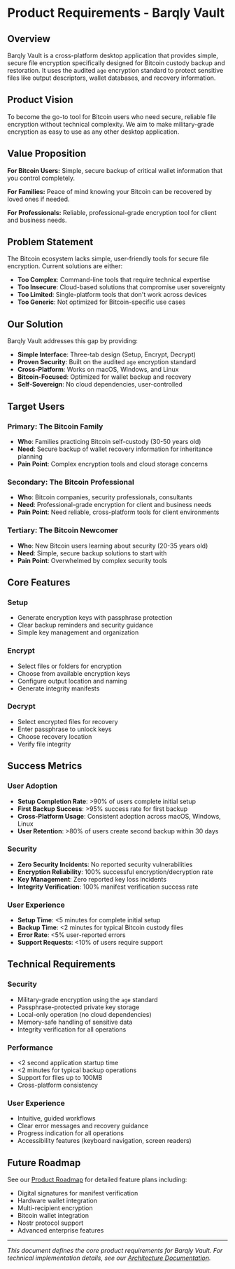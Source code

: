 # Product Requirements - Barqly Vault

## Overview

Barqly Vault is a cross-platform desktop application that provides simple, secure file encryption specifically designed for Bitcoin custody backup and restoration. It uses the audited `age` encryption standard to protect sensitive files like output descriptors, wallet databases, and recovery information.

## Product Vision

To become the go-to tool for Bitcoin users who need secure, reliable file encryption without technical complexity. We aim to make military-grade encryption as easy to use as any other desktop application.

## Value Proposition

**For Bitcoin Users:** Simple, secure backup of critical wallet information that you control completely.

**For Families:** Peace of mind knowing your Bitcoin can be recovered by loved ones if needed.

**For Professionals:** Reliable, professional-grade encryption tool for client and business needs.

## Problem Statement

The Bitcoin ecosystem lacks simple, user-friendly tools for secure file encryption. Current solutions are either:

- **Too Complex**: Command-line tools that require technical expertise
- **Too Insecure**: Cloud-based solutions that compromise user sovereignty
- **Too Limited**: Single-platform tools that don't work across devices
- **Too Generic**: Not optimized for Bitcoin-specific use cases

## Our Solution

Barqly Vault addresses this gap by providing:
- **Simple Interface**: Three-tab design (Setup, Encrypt, Decrypt)
- **Proven Security**: Built on the audited `age` encryption standard
- **Cross-Platform**: Works on macOS, Windows, and Linux
- **Bitcoin-Focused**: Optimized for wallet backup and recovery
- **Self-Sovereign**: No cloud dependencies, user-controlled

## Target Users

### Primary: The Bitcoin Family
- **Who**: Families practicing Bitcoin self-custody (30-50 years old)
- **Need**: Secure backup of wallet recovery information for inheritance planning
- **Pain Point**: Complex encryption tools and cloud storage concerns

### Secondary: The Bitcoin Professional
- **Who**: Bitcoin companies, security professionals, consultants
- **Need**: Professional-grade encryption for client and business needs
- **Pain Point**: Need reliable, cross-platform tools for client environments

### Tertiary: The Bitcoin Newcomer
- **Who**: New Bitcoin users learning about security (20-35 years old)
- **Need**: Simple, secure backup solutions to start with
- **Pain Point**: Overwhelmed by complex security tools

## Core Features

### Setup
- Generate encryption keys with passphrase protection
- Clear backup reminders and security guidance
- Simple key management and organization

### Encrypt
- Select files or folders for encryption
- Choose from available encryption keys
- Configure output location and naming
- Generate integrity manifests

### Decrypt
- Select encrypted files for recovery
- Enter passphrase to unlock keys
- Choose recovery location
- Verify file integrity

## Success Metrics

### User Adoption
- **Setup Completion Rate**: >90% of users complete initial setup
- **First Backup Success**: >95% success rate for first backup
- **Cross-Platform Usage**: Consistent adoption across macOS, Windows, Linux
- **User Retention**: >80% of users create second backup within 30 days

### Security
- **Zero Security Incidents**: No reported security vulnerabilities
- **Encryption Reliability**: 100% successful encryption/decryption rate
- **Key Management**: Zero reported key loss incidents
- **Integrity Verification**: 100% manifest verification success rate

### User Experience
- **Setup Time**: <5 minutes for complete initial setup
- **Backup Time**: <2 minutes for typical Bitcoin custody files
- **Error Rate**: <5% user-reported errors
- **Support Requests**: <10% of users require support

## Technical Requirements

### Security
- Military-grade encryption using the `age` standard
- Passphrase-protected private key storage
- Local-only operation (no cloud dependencies)
- Memory-safe handling of sensitive data
- Integrity verification for all operations

### Performance
- <2 second application startup time
- <2 minutes for typical backup operations
- Support for files up to 100MB
- Cross-platform consistency

### User Experience
- Intuitive, guided workflows
- Clear error messages and recovery guidance
- Progress indication for all operations
- Accessibility features (keyboard navigation, screen readers)

## Future Roadmap

See our [Product Roadmap](Roadmap.md) for detailed feature plans including:
- Digital signatures for manifest verification
- Hardware wallet integration
- Multi-recipient encryption
- Bitcoin wallet integration
- Nostr protocol support
- Advanced enterprise features

---

*This document defines the core product requirements for Barqly Vault. For technical implementation details, see our [Architecture Documentation](../Technical/Architecture.md).* 